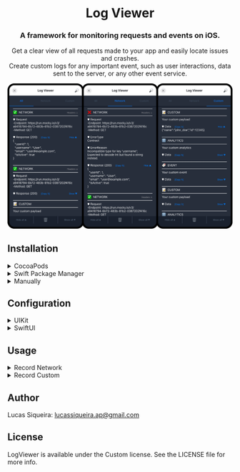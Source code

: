 <h1 align="center">Log Viewer</h1>

<h3 align="center">A framework for monitoring requests and events on iOS.</h3>

<p align="center">
  Get a clear view of all requests made to your app and easily locate issues and crashes.
  <br />
  Create custom logs for any important event, such as user interactions, data sent to the server, or any other event service.
</p>

<p align="center">
<img src="https://github.com/FliperProjects/LogViewerDoc/blob/main/img/LogViewerSimulator.png" width="750px">
</p>

## Installation

<details><summary>CocoaPods</summary><ul>
<br />
  
In your `Podfile`
  
```ruby
target '<Your Target Name>' do
  pod 'LogViewer', :git => LOG_VIEWER_URL
end
```

<hr>
</ul></details>

<details><summary>Swift Package Manager</summary><ul>
<br />

In the top menu of Xcode, click on `File` then `Add Package Dependencies...` and paste the `LOG_VIEWER_URL`
<br />
<p align="left">
<img src="https://github.com/FliperProjects/LogViewerDoc/blob/main/img/LogViewerSPMImage.png" width="600px">
</p>
<hr>

If you want to add it as a dependency of another package:

In your `Package.swift`:
  
```ruby
dependencies: [
  .package(url: "LOG_VIEWER_URL", .exact("1.0.0"))
]
```

If you want to depend on the LogViewer target:

```ruby
.product(name: "LogViewer", package: "LogViewer")
```

<hr>
</ul></details>

<details><summary>Manually</summary><ul>
<br />
  
In terminal, open the root folder of your project:
  
```bash
cd MyProject
```

Download file `LogViewer.xcframework`

```bash
curl -O LOG_VIEWER_FRAMEWORK_URL
```

Open the project and, next, select your application project in the Project Navigator (blue project icon) to navigate to the target configuration window and select the application target under the `Targets` heading in the sidebar.

In the tab bar at the top of that window, open the `General` panel.

Click on the `+` button under the `Framework, Libraries, and Embedded Content` section.

Add `LogViewer.xcframework` and mark `Embed & Sign` option.
<p align="left">
<img src="https://github.com/FliperProjects/LogViewerDoc/blob/main/img/LogViewerFrameworkImage.png" width="600px">
</p>

<hr>
</ul></details>

## Configuration

<details><summary>UIKit</summary><ul>
<br />
  
In an AppDelegate based UIKit app, initialize LogViewerProvider inside:
  
```swift
import UIKit
import LogViewer

@UIApplicationMain
class AppDelegate: UIResponder, UIApplicationDelegate {
    var window: UIWindow?

    func application(
        _ application: UIApplication,
        didFinishLaunchingWithOptions launchOptions: [UIApplication.LaunchOptionsKey: Any]?
    ) -> Bool {
        window = UIWindow(frame: UIScreen.main.bounds)

        // Call LogViewerProvider after window was created.
        LogViewerProvider.setEnableInDebug(true)
        LogViewerProvider.setEnableInRelease(false)
        
        return true
    }
}
```

<hr>
</ul></details>

<details><summary>SwiftUI</summary><ul>
<br />
  
In a SwiftUI app, initialize LogViewerProvider inside @main struct:
  
```swift
import SwiftUI
import LogViewer

@main
struct MyApp: App {
    init() {
        LogViewerProvider.setEnableInDebug(true)
        LogViewerProvider.setEnableInRelease(false)
    }

    var body: some Scene {
        WindowGroup {
            ContentView()
        }
    }
}
```

<hr>
</ul></details>

## Usage

<details><summary>Record Network</summary><ul>
<br />

<details><summary>Native</summary><ul>
<br />
  
Just send the `modelType` parameter to the default function that makes the requests in your application:
* The `modelType` is expected model for the task response. This can be any type that conforms to `Decodable`, or `nil` / `void`  if a response model is not expected.

#### session.dataTask
```swift
  session.dataTask(with: urlRequest, modelType: Model.self) { data, response, error in
  ...
```
#### session.uploadTask
```swift
  session.uploadTask(with: urlRequest, from: uploadData, modelType: Model.self) { data, response, error in
  ...
```
#### session.data
```swift
  session.data(for: urlRequest, modelType: Model.self)
  ...
```
#### session.upload
```swift
  session.upload(for: urlRequest, from: uploadData, modelType: Model.self)
  ...
```

<hr>
</ul></details>
  
<details><summary>Manual</summary><ul>
<br />

Call LogViewerProvider to register request in your custom request function:

```swift
  LogViewerProvider.recordNetwork(
      urlRequest: urlRequest,
      uploadData: uploadData, //If is a upload request
      responseData: data,
      response: response,
      error: error,
      modelType: Model.self
  )
```

<hr>
</ul></details>

</ul></details>

<details><summary>Record Custom</summary><ul>
<br />

Record any other information you deem necessary. Analytics for example:

```swift
  LogViewerProvider.recordCustom(
      iconChar: "🔖",
      title: "Analytics",
      payload: "Custom Event",
      data: eventData //Optional
  )
```

<hr>
</ul></details>


## Author

Lucas Siqueira: lucassiqueira.ap@gmail.com

## License

LogViewer is available under the Custom license. See the LICENSE file for more info.
